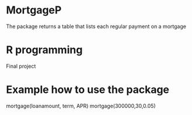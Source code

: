 # MortgageP
The package returns a table that lists each regular payment on a mortgage

# R programming 
Final project

# Example how to use the package
mortgage(loanamount, term, APR)
mortgage(300000,30,0.05)


